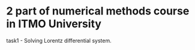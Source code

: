 # 2 part of numerical methods course in ITMO University 

task1 - Solving Lorentz differential system.
